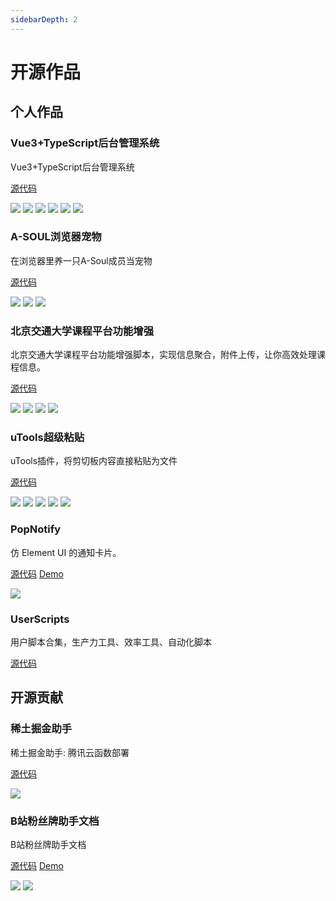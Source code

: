 ```yaml
---
sidebarDepth: 2
---
```


# 开源作品

## 个人作品

### Vue3+TypeScript后台管理系统

Vue3+TypeScript后台管理系统

[源代码](https://github.com/ZiuChen/vue3-ts-cms)

![](./img/vue3-ts-cms/1.png)
![](./img/vue3-ts-cms/2.png)
![](./img/vue3-ts-cms/3.png)
![](./img/vue3-ts-cms/4.png)
![](./img/vue3-ts-cms/5.png)
![](./img/vue3-ts-cms/6.png)

### A-SOUL浏览器宠物

在浏览器里养一只A-Soul成员当宠物

[源代码](https://github.com/ZiuChen/A-Soul-Browser-Pet)

![](./img/A-Soul-Browser-Pet/1.png)
![](./img/A-Soul-Browser-Pet/2.png)
![](./img/A-Soul-Browser-Pet/3.png)

### 北京交通大学课程平台功能增强

北京交通大学课程平台功能增强脚本，实现信息聚合，附件上传，让你高效处理课程信息。

[源代码](https://github.com/ZiuChen/NO-FLASH-Upload)

![](./img/NO-FLASH-Upload/1.png)
![](./img/NO-FLASH-Upload/2.png)
![](./img/NO-FLASH-Upload/3.png)
![](./img/NO-FLASH-Upload/4.png)

### uTools超级粘贴

uTools插件，将剪切板内容直接粘贴为文件

[源代码](https://github.com/ZiuChen/FileSaver-uTools)

![](./img/FileSaver-uTools/1.png)
![](./img/FileSaver-uTools/2.png)
![](./img/FileSaver-uTools/3.png)
![](./img/FileSaver-uTools/4.png)
![](./img/FileSaver-uTools/5.png)

### PopNotify

仿 Element UI 的通知卡片。

[源代码](https://github.com/ZiuChen/PopNotify)
[Demo](https://ziuchen.github.io/PopNotify/demo/Demo.html)

![](./img/PopNotify/1.png)

### UserScripts

用户脚本合集，生产力工具、效率工具、自动化脚本

[源代码](https://github.com/ZiuChen/userscript)

## 开源贡献

### 稀土掘金助手

稀土掘金助手: 腾讯云函数部署

[源代码](https://github.com/ZiuChen/juejin-helper-SCF)

![](./img/juejin-helper-SCF/1.png)

### B站粉丝牌助手文档

B站粉丝牌助手文档

[源代码](https://github.com/ZiuChen/fansMedalHelperVersion)
[Demo](https://ziuchen.github.io/fansMedalHelperVersion/)

![](./img/fansMedalHelperVersion/1.png)
![](./img/fansMedalHelperVersion/2.png)